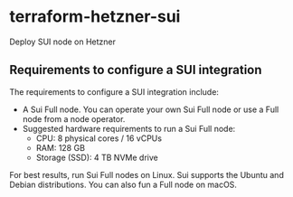# terraform-hetzner-sui
Deploy SUI node on Hetzner


## Requirements to configure a SUI integration
The requirements to configure a SUI integration include:

* A Sui Full node. You can operate your own Sui Full node or use a Full node from a node operator.
* Suggested hardware requirements to run a Sui Full node:
   * CPU: 8 physical cores / 16 vCPUs
   * RAM: 128 GB
   * Storage (SSD): 4 TB NVMe drive

For best results, run Sui Full nodes on Linux. Sui supports the Ubuntu and Debian distributions. You can also fun a Full node on macOS.